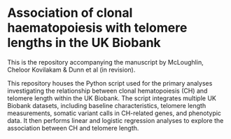# Association of clonal haematopoiesis with telomere lengths in the UK Biobank​​

This is the repository accompanying the manuscript by McLoughlin, Cheloor Kovilakam & Dunn et al (in revision).

This repository houses the Python script used for the primary analyses investigating the relationship between clonal hematopoiesis (CH) and telomere length within the UK Biobank.  The script integrates multiple UK Biobank datasets, including baseline characteristics, telomere length measurements, somatic variant calls in CH-related genes, and phenotypic data.  It then performs linear and logistic regression analyses to explore the association between CH and telomere length.
